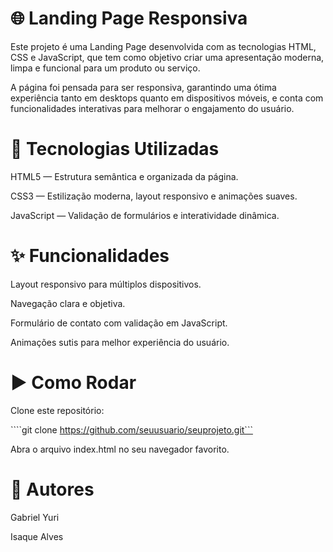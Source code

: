 # 🌐 Landing Page Responsiva

Este projeto é uma Landing Page desenvolvida com as tecnologias HTML, CSS e JavaScript, que tem como objetivo criar uma apresentação moderna, limpa e funcional para um produto ou serviço.

A página foi pensada para ser responsiva, garantindo uma ótima experiência tanto em desktops quanto em dispositivos móveis, e conta com funcionalidades interativas para melhorar o engajamento do usuário.

# 🚀 Tecnologias Utilizadas

HTML5 — Estrutura semântica e organizada da página.

CSS3 — Estilização moderna, layout responsivo e animações suaves.

JavaScript — Validação de formulários e interatividade dinâmica.

# ✨ Funcionalidades

Layout responsivo para múltiplos dispositivos.

Navegação clara e objetiva.

Formulário de contato com validação em JavaScript.

Animações sutis para melhor experiência do usuário.

# ▶️ Como Rodar

Clone este repositório:

````git clone https://github.com/seuusuario/seuprojeto.git```

Abra o arquivo index.html no seu navegador favorito.

 # 👥 Autores

Gabriel Yuri

Isaque Alves

